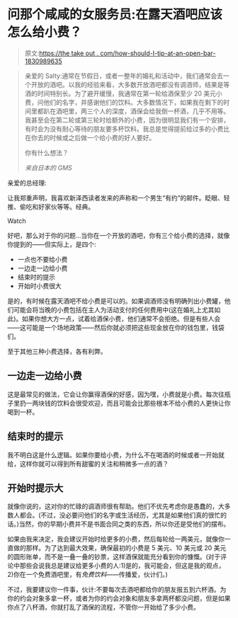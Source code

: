 # 问那个咸咸的女服务员:在露天酒吧应该怎么给小费？

> 原文:[https://the take out . com/how-should-I-tip-at-an-open-bar-1830989635](https://thetakeout.com/how-should-i-tip-at-an-open-bar-1830989635)

> 亲爱的 Salty:通常在节假日，或者一整年的婚礼和活动中，我们通常会去一个开放的酒吧。以我的经验来看，大多数开放酒吧都没有调酒师，结果是等酒的时间特别长。为了避开缓慢，我通常在第一轮给酒保至少 20 美元小费，问他们的名字，并感谢他们的饮料。大多数情况下，如果我在剩下的时间里都趴在酒吧里，两三个人的深度，酒保会给我倒一杯酒，几乎不用等。我甚至会在第二轮或第三轮时给额外的小费，因为很明显我们有一个安排，有时会为没有耐心等待的朋友要多杯饮料。我总是觉得提前给过多的小费比在你去的时候或之后做一个给小费的好人要好。
> 
> 你有什么想法？
> 
> *来自日本的 GMS*

亲爱的总经理:

让我郑重声明，我喜欢新泽西读者发来的声称和一个男生“有约”的邮件。眨眼、轻推、偷吃和好家伙等等。经典。

Watch

好吧，那么对于你的问题…当你在一个开放的酒吧，你有三个给小费的选择，就像你提到的——但实际上，是四个:

*   一点也不要给小费
*   一边走一边给小费
*   结束时的提示
*   开始时小费很大

是的，有时候在露天酒吧不给小费是可以的。如果调酒师没有明确列出小费罐，他们可能会将当晚的小费包括在主人为活动支付的任何费用中(这在婚礼上尤其如此)。如果你想大方一点，试着给酒保小费，他们通常不会拒绝。但是有些人会——这可能是一个场地政策——然后你就必须把这些现金放在你的钱包里，钱袋们。

至于其他三种小费选择，各有利弊。

## 一边走一边给小费

这是最常见的做法，它会让你赢得酒保的好感，因为嘿，小费就是小费。每次往瓶子里扔一两块钱的饮料会很受欢迎，而且可能会比那些根本不给小费的人更快让你喝到一杯。

## 结束时的提示

我不明白这是什么逻辑。如果你要给小费，为什么不在喝酒的时候或者一开始就给，这样你就可以得到所有甜蜜的关注和稍微多一点的酒？

## **开始时提示大**

就像你说的，这对你的忙碌的调酒师很有帮助。他们不优先考虑你是愚蠢的，大多数人都会。(不过，没必要问他们的名字或生活经历，尤其是如果他们真的很忙的话。)当然，你的早期小费并不是书面合同之类的东西，所以你还是受他们的摆布。

如果由我来决定，我会建议开始时给更多的小费，然后每轮给一两美元，就像你一直做的那样。为了达到最大效果，确保最初的小费是 5 美元、10 美元或 20 美元的圆形账单，而不是一叠一叠的钞票，这样酒保就能充分看到你的慷慨。(对于评论中那些会说我总是建议给更多小费的人:1)是的，我可能会，但这是我的观点，2)你在一个免费酒吧里，有*免费饮料*——传播爱，伙计们。)

不过，我要建议你一件事，伙计:不要每次去酒吧都给你的朋友报五到六杯酒。为你的约会对象多拿一杯，或者为你的约会对象和朋友多拿两杯都没问题，但是如果你点了八杯酒，你就打乱了酒保的流程，不管你一开始给了多少小费。